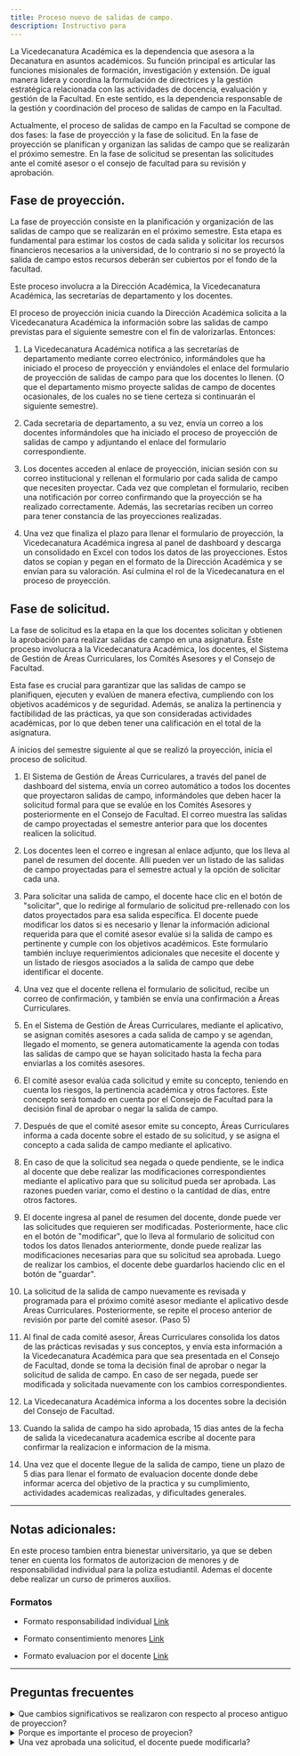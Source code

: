```yaml
---
title: Proceso nuevo de salidas de campo.
description: Instructivo para
---
```


La Vicedecanatura Académica es la dependencia que asesora a la Decanatura en asuntos académicos. Su función principal es articular las funciones misionales de formación, investigación y extensión. De igual manera lidera y coordina la formulación de directrices y la gestión estratégica relacionada con las actividades de docencia, evaluación y gestión de la Facultad. En este sentido, es la dependencia responsable de la gestión y coordinación del proceso de salidas de campo en la Facultad.

Actualmente, el proceso de salidas de campo en la Facultad se compone de dos fases: la fase de proyección y la fase de solicitud. En la fase de proyección se planifican y organizan las salidas de campo que se realizarán el próximo semestre. En la fase de solicitud se presentan las solicitudes ante el comité asesor o el consejo de facultad para su revisión y aprobación.

## Fase de proyección.

La fase de proyección consiste en la planificación y organización de las salidas de campo que se realizarán en el próximo semestre. Esta etapa es fundamental para estimar los costos de cada salida y solicitar los recursos financieros necesarios a la universidad, de lo contrario si no se proyectó la salida de campo estos recursos deberán ser cubiertos por el fondo de la facultad.

Este proceso involucra a la Dirección Académica, la Vicedecanatura Académica, las secretarías de departamento y los docentes.

El proceso de proyección inicia cuando la Dirección Académica solicita a la Vicedecanatura Académica la información sobre las salidas de campo previstas para el siguiente semestre con el fin de valorizarlas. Entonces:

1. La Vicedecanatura Académica notifica a las secretarías de departamento mediante correo electrónico, informándoles que ha iniciado el proceso de proyección y enviándoles el enlace del formulario de proyección de salidas de campo para que los docentes lo llenen. (O que el departamento mismo proyecte salidas de campo de docentes ocasionales, de los cuales no se tiene certeza si continuarán el siguiente semestre).

2. Cada secretaria de departamento, a su vez, envía un correo a los docentes informándoles que ha iniciado el proceso de proyección de salidas de campo y adjuntando el enlace del formulario correspondiente.

3. Los docentes acceden al enlace de proyección, inician sesión con su correo institucional y rellenan el formulario por cada salida de campo que necesiten proyectar. Cada vez que completan el formulario, reciben una notificación por correo confirmando que la proyección se ha realizado correctamente. Además, las secretarías reciben un correo para tener constancia de las proyecciones realizadas.

4. Una vez que finaliza el plazo para llenar el formulario de proyección, la Vicedecanatura Académica ingresa al panel de dashboard y descarga un consolidado en Excel con todos los datos de las proyecciones. Estos datos se copian y pegan en el formato de la Dirección Académica y se envían para su valoración. Así culmina el rol de la Vicedecanatura en el proceso de proyección.

## Fase de solicitud.

La fase de solicitud es la etapa en la que los docentes solicitan y obtienen la aprobación para realizar salidas de campo en una asignatura. Este proceso involucra a la Vicedecanatura Académica, los docentes, el Sistema de Gestión de Áreas Curriculares, los Comités Asesores y el Consejo de Facultad.

Esta fase es crucial para garantizar que las salidas de campo se planifiquen, ejecuten y evalúen de manera efectiva, cumpliendo con los objetivos académicos y de seguridad. Además, se analiza la pertinencia y factibilidad de las prácticas, ya que son consideradas actividades académicas, por lo que deben tener una calificación en el total de la asignatura.

A inicios del semestre siguiente al que se realizó la proyección, inicia el proceso de solicitud.

1. El Sistema de Gestión de Áreas Curriculares, a través del panel de dashboard del sistema, envía un correo automático a todos los docentes que proyectaron salidas de campo, informándoles que deben hacer la solicitud formal para que se evalúe en los Comités Asesores y posteriormente en el Consejo de Facultad. El correo muestra las salidas de campo proyectadas el semestre anterior para que los docentes realicen la solicitud.

2. Los docentes leen el correo e ingresan al enlace adjunto, que los lleva al panel de resumen del docente. Allí pueden ver un listado de las salidas de campo proyectadas para el semestre actual y la opción de solicitar cada una. 

3. Para solicitar una salida de campo, el docente hace clic en el botón de "solicitar", que lo redirige al formulario de solicitud pre-rellenado con los datos proyectados para esa salida específica. El docente puede modificar los datos si es necesario y llenar la información adicional requerida para que el comité asesor evalúe si la salida de campo es pertinente y cumple con los objetivos académicos. Este formulario también incluye requerimientos adicionales que necesite el docente y un listado de riesgos asociados a la salida de campo que debe identificar el docente.

4. Una vez que el docente rellena el formulario de solicitud, recibe un correo de confirmación, y también se envía una confirmación a Áreas Curriculares.

5. En el Sistema de Gestión de Áreas Curriculares, mediante el aplicativo, se asignan comités asesores a cada salida de campo y se agendan, llegado el momento, se genera automaticamente la agenda con todas las salidas de campo que se hayan solicitado hasta la fecha para enviarlas a los comités asesores.

6. El comité asesor evalúa cada solicitud y emite su concepto, teniendo en cuenta los riesgos, la pertinencia académica y otros factores. Este concepto será tomado en cuenta por el Consejo de Facultad para la decisión final de aprobar o negar la salida de campo.

7. Después de que el comité asesor emite su concepto, Áreas Curriculares informa a cada docente sobre el estado de su solicitud, y se asigna el concepto a cada salida de campo mediante el aplicativo.

8. En caso de que la solicitud sea negada o quede pendiente, se le indica al docente que debe realizar las modificaciones correspondientes mediante el aplicativo para que su solicitud pueda ser aprobada. Las razones pueden variar, como el destino o la cantidad de días, entre otros factores.

9. El docente ingresa al panel de resumen del docente, donde puede ver las solicitudes que requieren ser modificadas. Posteriormente, hace clic en el botón de "modificar", que lo lleva al formulario de solicitud con todos los datos llenados anteriormente, donde puede realizar las modificaciones necesarias para que su solicitud sea aprobada. Luego de realizar los cambios, el docente debe guardarlos haciendo clic en el botón de "guardar".

10. La solicitud de la salida de campo nuevamente es revisada y programada para el próximo comité asesor mediante el aplicativo desde Áreas Curriculares. Posteriormente, se repite el proceso anterior de revisión por parte del comité asesor. (Paso 5)

11. Al final de cada comité asesor, Áreas Curriculares consolida los datos de las prácticas revisadas y sus conceptos, y envía esta información a la Vicedecanatura Académica para que sea presentada en el Consejo de Facultad, donde se toma la decisión final de aprobar o negar la solicitud de salida de campo. En caso de ser negada, puede ser modificada y solicitada nuevamente con los cambios correspondientes.

12. La Vicedecanatura Académica informa a los docentes sobre la decisión del Consejo de Facultad.

13. Cuando la salida de campo ha sido aprobada, 15 dias antes de la fecha de salida la vicedecanatura academica escribe al docente para confirmar la realizacion e informacion de la misma.

14. Una vez que el docente llegue de la salida de campo, tiene un plazo de 5 dias para llenar el formato de evaluacion docente donde debe informar acerca del objetivo de la practica y su cumplimiento, actividades academicas realizadas, y dificultades generales.

---

## Notas adicionales:

En este proceso tambien entra bienestar universitario, ya que se deben tener en cuenta los formatos de autorizacion de menores y de responsabilidad individual para la poliza estudiantil. Ademas el docente debe realizar un curso de primeros auxilios.

### Formatos

- Formato responsabilidad individual <a href="/public/M.FT.05.007.007 Formato responsabilidad individual.xlsx" target="_blank">Link</a>

- Formato consentimiento menores <a href="/public/M.FT.05.007.008 Consentimiento de menores y prescripción médica.docx" target="_blank">Link</a>

- Formato evaluacion por el docente <a href="/public/M.FT.05.007.009 Formato evaluación por el docente.docx" target="_blank">Link</a>


---

## Preguntas frecuentes

<details>

<summary>Que cambios significativos se realizaron con respecto al proceso antiguo de proyeccion?</summary>
En el nuevo proceso de <strong>proyección</strong>, la planificación y organización de las salidas de campo se optimiza mediante un formulario en línea, reemplazando el antiguo formato de Excel. Ahora, la Vicedecanatura Académica notifica a las secretarías de departamento mediante correo electrónico, enviándoles el enlace del formulario para que los docentes lo llenen, y permite la proyección para docentes ocasionales de manera mas sencilla. Las secretarías de departamento informan a los docentes y les envían el enlace del formulario, el cual los docentes completan en línea sin necesidad de enviar nuevamente informacion a las secretarias, recibiendo una confirmación por correo electrónico, y las secretarías reciben copias de estas confirmaciones.
</details>

<details>
<summary>Porque es importante el proceso de proyecion?</summary>
La fase de proyección es fundamental para estimar los costos de cada salida de campo y solicitar los recursos financieros necesarios.
</details>

<details>
<summary>Una vez aprobada una solicitud, el docente puede modificarla?</summary>
...En construccion...
</details>

